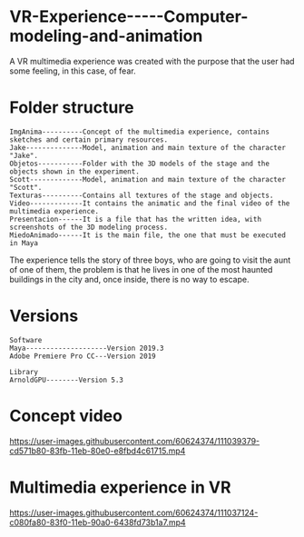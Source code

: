 # VR-Experience-----Computer-modeling-and-animation
A VR multimedia experience was created with the purpose that the user had some feeling, in this case, of fear.

# Folder structure
```
ImgAnima----------Concept of the multimedia experience, contains sketches and certain primary resources.
Jake--------------Model, animation and main texture of the character "Jake".
Objetos-----------Folder with the 3D models of the stage and the objects shown in the experiment.
Scott-------------Model, animation and main texture of the character "Scott".
Texturas----------Contains all textures of the stage and objects.
Video-------------It contains the animatic and the final video of the multimedia experience.
Presentacion------It is a file that has the written idea, with screenshots of the 3D modeling process.
MiedoAnimado------It is the main file, the one that must be executed in Maya 
```
The experience tells the story of three boys, who are going to visit the aunt of one of them, the problem is that he lives in one of the most haunted buildings in the city and, once inside, there is no way to escape.

# Versions
```
Software
Maya--------------------Version 2019.3
Adobe Premiere Pro CC---Version 2019

Library
ArnoldGPU--------Version 5.3
```

# Concept video
https://user-images.githubusercontent.com/60624374/111039379-cd571b80-83fb-11eb-80e0-e8fbd4c61715.mp4

# Multimedia experience in VR 
https://user-images.githubusercontent.com/60624374/111037124-c080fa80-83f0-11eb-90a0-6438fd73b1a7.mp4

